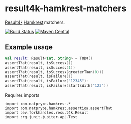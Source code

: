 # result4k-hamkrest-matchers

[Result4k](https://github.com/npryce/result4k/) [Hamkrest](https://github.com/npryce/hamkrest) matchers.

[![Build Status](https://app.travis-ci.com/ralphcollett/result4k-hamkrest-matchers.svg?branch=main)](https://app.travis-ci.com/ralphcollett/result4k-hamkrest-matchers)
[![Maven Central](https://img.shields.io/maven-central/v/com.ralphcollett/result4k-hamkrest-matchers.svg)](http://search.maven.org/#search%7Cga%7C1%7Cg%3A%22com.ralphcollett%22%20AND%20a%3A%22result4k-hamkrest-matchers%22)

## Example usage

```kotlin
val result: Result<Int, String> = TODO()
assertThat(result, isSuccess())
assertThat(result, isSuccess(1))
assertThat(result, isSuccess(greaterThan(0)))
assertThat(result, isFailure())
assertThat(result, isFailure("12345"))
assertThat(result, isFailure(startsWith("123")))
```

Requires imports

```
import com.natpryce.hamkrest.*
import com.natpryce.hamkrest.assertion.assertThat
import dev.forkhandles.result4k.Result
import org.junit.jupiter.api.Test
```